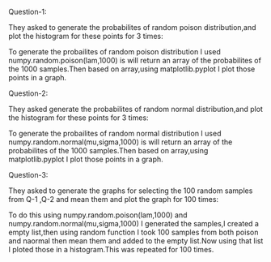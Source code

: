

Question-1:

They asked to generate the probabilites of random poison distribution,and plot the histogram for these points for 3 times:

To generate the probailites of random poison distribution I used numpy.random.poison(lam,1000) is will return an array of the probabilites of the 1000 samples.Then based on array,using matplotlib.pyplot I plot those points in a graph.

Question-2:

They asked generate the probabilites of random normal distribution,and plot the histogram for these points for 3 times:

To generate the probailites of random normal distribution I used numpy.random.normal(mu,sigma,1000) is will return an array of the probabilites of the 1000 samples.Then based on array,using matplotlib.pyplot I plot those points in a graph.

Question-3:

They asked to generate the graphs for selecting the 100 random samples from Q-1 ,Q-2 and mean them and plot the graph for 100 times:

To do this using numpy.random.poison(lam,1000) and numpy.random.normal(mu,sigma,1000) I generated the samples,I created a empty list,then using random function I took 100 samples from both poison and naormal then mean them and added to the empty list.Now using that list I ploted those in a histogram.This was repeated for 100 times.
